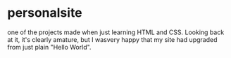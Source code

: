 # personalsite
  one of the projects made when just learning HTML and CSS. Looking back at it, it's clearly amature, but I wasvery happy that my site had upgraded from just plain "Hello World".
